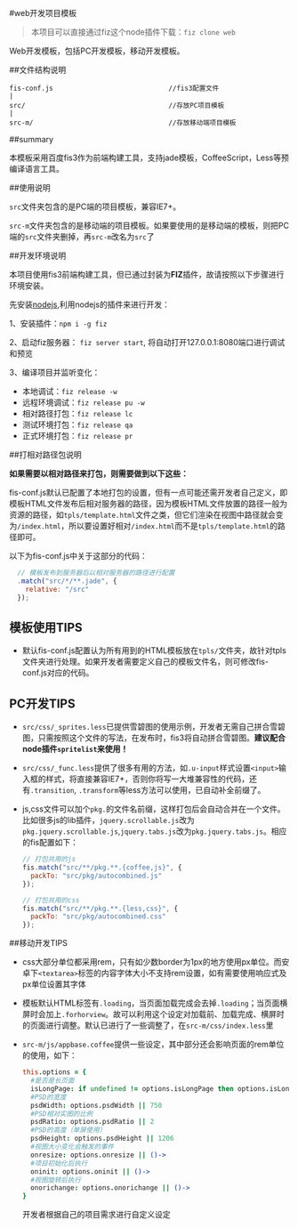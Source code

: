 #web开发项目模板

> 本项目可以直接通过fiz这个node插件下载：`fiz clone web`

Web开发模板，包括PC开发模板，移动开发模板。

##文件结构说明

```
fis-conf.js                             //fis3配置文件
|
src/                                    //存放PC项目模板
|
src-m/                                  //存放移动端项目模板
```

##summary

本模板采用百度fis3作为前端构建工具，支持jade模板，CoffeeScript，Less等预编译语言工具。

##使用说明

`src`文件夹包含的是PC端的项目模板，兼容IE7+。

`src-m`文件夹包含的是移动端的项目模板。如果要使用的是移动端的模板，则把PC端的`src`文件夹删掉，再`src-m`改名为`src`了

##开发环境说明

本项目使用fis3前端构建工具，但已通过封装为**FIZ**插件，故请按照以下步骤进行环境安装。

先安装[nodejs](https://nodejs.org/),利用nodejs的插件来进行开发：

1、安装插件：`npm i -g fiz`

2、启动fiz服务器： `fiz server start`, 将自动打开127.0.0.1:8080端口进行调试和预览

3、编译项目并监听变化：

  * 本地调试：`fiz release -w`
  * 远程环境调试：`fiz release pu -w`
  * 相对路径打包：`fiz release lc`
  * 测试环境打包：`fiz release qa`
  * 正式环境打包：`fiz release pr`

##打相对路径包说明

**如果需要以相对路径来打包，则需要做到以下这些：**

fis-conf.js默认已配置了本地打包的设置，但有一点可能还需开发者自己定义，即模板HTML文件发布后相对服务器的路径，因为模板HTML文件放置的路径一般为资源的路径，如`tpls/template.html`文件之类，但它们渲染在视图中路径就会变为`/index.html`，所以要设置好相对`/index.html`而不是`tpls/template.html`的路径即可。

以下为fis-conf.js中关于这部分的代码：

```javascript
  // 模板发布到服务器后以相对服务器的路径进行配置
  .match("src/*/**.jade", {
    relative: "/src"
  });
```

## 模板使用TIPS

* 默认fis-conf.js配置认为所有用到的HTML模板放在`tpls/`文件夹，故针对tpls文件夹进行处理。如果开发者需要定义自己的模板文件名，则可修改fis-conf.js对应的代码。

## PC开发TIPS

* `src/css/_sprites.less`已提供雪碧图的使用示例，开发者无需自己拼合雪碧图，只需按照这个文件的写法，在发布时，fis3将自动拼合雪碧图。**建议配合node插件`spritelist`来使用！**
* `src/css/_func.less`提供了很多有用的方法，如`.u-input`样式设置`<input>`输入框的样式，将直接兼容IE7+，否则你将写一大堆兼容性的代码，还有`.transition`, `.transform`等less方法可以使用，已自动补全前缀了。
* js,css文件可以加个`pkg.`的文件名前缀，这样打包后会自动合并在一个文件。比如很多js的lib插件，`jquery.scrollable.js`改为`pkg.jquery.scrollable.js`,`jquery.tabs.js`改为`pkg.jquery.tabs.js`。相应的fis配置如下：

  ```js
  // 打包共用的js
  fis.match("src/**/pkg.**.{coffee,js}", {
    packTo: "src/pkg/autocombined.js"
  });

  // 打包共用的css
  fis.match("src/**/pkg.**.{less,css}", {
    packTo: "src/pkg/autocombined.css"
  });
  ```

##移动开发TIPS

* css大部分单位都采用rem，只有如少数border为1px的地方使用px单位。而安卓下`<textarea>`标签的内容字体大小不支持rem设置，如有需要使用响应式及px单位设置其字体
* 模板默认HTML标签有`.loading`，当页面加载完成会去掉`.loading`；当页面横屏时会加上`.forhorview`。故可以利用这个设定对加载前、加载完成、横屏时的页面进行调整。默认已进行了一些调整了，在`src-m/css/index.less`里
* `src-m/js/appbase.coffee`提供一些设定，其中部分还会影响页面的rem单位的使用，如下：

  ```coffeescript
  this.options = {
    #是否是长页面
    isLongPage: if undefined != options.isLongPage then options.isLongPage else true
    #PSD的宽度
    psdWidth: options.psdWidth || 750
    #PSD相对实图的比例
    psdRatio: options.psdRatio || 2
    #PSD的高度（单屏使用）
    psdHeight: options.psdHeight || 1206
    #视图大小变化会触发的事件
    onresize: options.onresize || ()->
    #项目初始化后执行
    oninit: options.oninit || ()->
    #视图旋转后执行
    onorichange: options.onorichange || ()->
  }
  ```

  开发者根据自己的项目需求进行自定义设定



